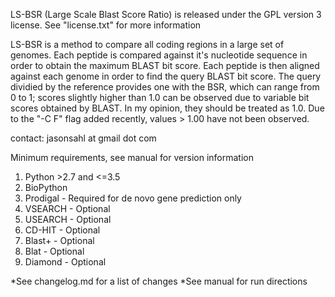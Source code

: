 LS-BSR (Large Scale Blast Score Ratio) is released under the GPL version 3 license.  See "license.txt" for more information

LS-BSR is a method to compare all coding regions in a large set of genomes.
Each peptide is compared against it's nucleotide sequence in order to obtain
the maximum BLAST bit score.  Each peptide is then aligned against each genome
in order to find the query BLAST bit score.  The query dividied by the reference
provides one with the BSR, which can range from 0 to 1; scores slightly higher
than 1.0 can be observed due to variable bit scores obtained by BLAST.  In my opinion,
they should be treated as 1.0.  Due to the "-C F" flag added recently, values > 1.00
have not been observed.

contact: jasonsahl at gmail dot com

Minimum requirements, see manual for version information
1. Python >2.7 and <=3.5
2. BioPython
3. Prodigal - Required for de novo gene prediction only
4. VSEARCH - Optional
5. USEARCH - Optional
6. CD-HIT - Optional
7. Blast+ - Optional
8. Blat - Optional
9. Diamond - Optional

*See changelog.md for a list of changes
*See manual for run directions
